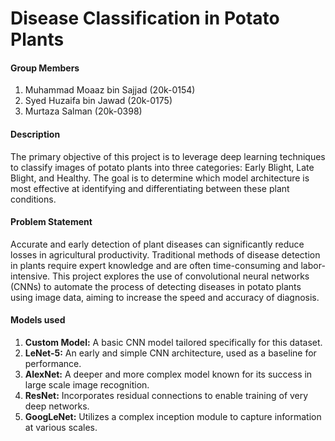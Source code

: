 # Disease Classification in Potato Plants

#### Group Members

1. Muhammad Moaaz bin Sajjad (20k-0154)
2. Syed Huzaifa bin Jawad (20k-0175)
3. Murtaza Salman (20k-0398)

#### Description

The primary objective of this project is to leverage deep learning techniques to classify images of potato plants into three categories: Early Blight, Late Blight, and Healthy.
The goal is to determine which model architecture is most effective at identifying and differentiating between these plant conditions.

#### Problem Statement

Accurate and early detection of plant diseases can significantly reduce losses in agricultural productivity.
Traditional methods of disease detection in plants require expert knowledge and are often time-consuming and labor-intensive.
This project explores the use of convolutional neural networks (CNNs) to automate the process of detecting diseases in potato plants using image data,
 aiming to increase the speed and accuracy of diagnosis.

#### Models used

1. **Custom Model:** A basic CNN model tailored specifically for this dataset.
2. **LeNet-5:** An early and simple CNN architecture, used as a baseline for performance.
3. **AlexNet:** A deeper and more complex model known for its success in large scale image recognition.
4. **ResNet:** Incorporates residual connections to enable training of very deep networks.
5. **GoogLeNet:** Utilizes a complex inception module to capture information at various scales.
